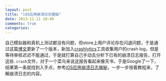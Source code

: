 ```yaml
---
layout: post
title: "iOS应用崩溃日志揭秘"
date: 2013-11-11 10:49
comments: true
categories: 
---
```

自己模拟器和真机上测试都没有问题，但store上用户评论存在闪退问题，于是通过这篇[博文](http://blog.devtang.com/blog/2013/07/24/use-crashlytics/)更新了一个版本，新加入[crashlytics](http://try.crashlytics.com)工具收集用户的crash log，但是等待审核迟迟不能通过，于是就打算自己手动去分析下已有的崩溃日志报告，打开这些`.crash`文件，对于一个菜鸟来说这报告看起来像天书，于是Google了一下，结果第一条就找到入手点，参考[iOS应用崩溃日志揭秘](http://www.raywenderlich.com/zh-hans/30818/ios应用崩溃日志揭秘)，一步一步按着教程来，了解崩溃日志的内容。